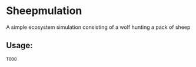 # Sheepmulation
A simple ecosystem simulation consisting of a wolf hunting a pack of sheep

## Usage:
```
TODO
```